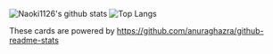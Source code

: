 ![Naoki1126's github stats](https://github-readme-stats.vercel.app/api?username=Naoki1126&count_private=true&show_icons=true&theme=dark)
![Top Langs](https://github-readme-stats.vercel.app/api/top-langs/?username=Naoki1126&theme=dark)

These cards are powered by https://github.com/anuraghazra/github-readme-stats

<!--
**Naoki1126/Naoki1126** is a ✨ _special_ ✨ repository because its `README.md` (this file) appears on your GitHub profile.

Here are some ideas to get you started:

- 🔭 I’m currently working on ...
- 🌱 I’m currently learning ...
- 👯 I’m looking to collaborate on ...
- 🤔 I’m looking for help with ...
- 💬 Ask me about ...
- 📫 How to reach me: ...
- 😄 Pronouns: ...
- ⚡ Fun fact: ...
-->
